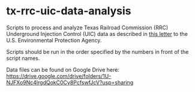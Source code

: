 # tx-rrc-uic-data-analysis
Scripts to process and analyze Texas Railroad Commission (RRC) Underground Injection Control (UIC) data as described in [this letter](https://drive.google.com/file/d/1eecdiYKP56aN8QXEaeGe97HafjIJuCae/view?usp=sharing) to the U.S. Environmental Protection Agency.

Scripts should be run in the order specified by the numbers in front of the script names.

Data files can be found on Google Drive here: https://drive.google.com/drive/folders/1U-NJFXo9Nc4lrgdQokC0Cy8PcfswfJcV?usp=sharing
